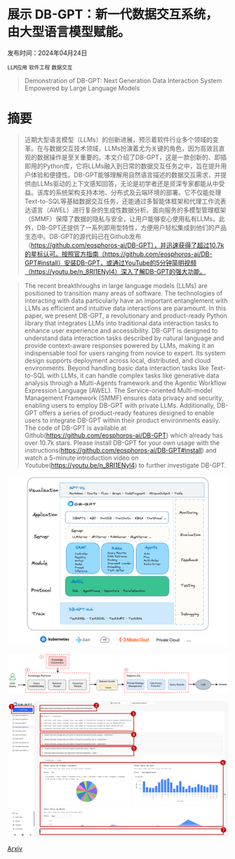 # 展示 DB-GPT：新一代数据交互系统，由大型语言模型赋能。

发布时间：2024年04月24日

`LLM应用` `软件工程` `数据交互`

> Demonstration of DB-GPT: Next Generation Data Interaction System Empowered by Large Language Models

# 摘要

> 近期大型语言模型（LLMs）的创新进展，预示着软件行业多个领域的变革。在与数据交互技术领域，LLMs扮演着尤为关键的角色，因为高效且直观的数据操作是至关重要的。本文介绍了DB-GPT，这是一款创新的、即插即用的Python库，它将LLMs融入到日常的数据交互任务之中，旨在提升用户体验和便捷性。DB-GPT能够理解用自然语言描述的数据交互需求，并提供由LLMs驱动的上下文感知回答，无论是初学者还是资深专家都能从中受益。该库的系统架构支持本地、分布式及云端环境的部署。它不仅能处理Text-to-SQL等基础数据交互任务，还能通过多智能体框架和代理工作流表达语言（AWEL）进行复杂的生成性数据分析。面向服务的多模型管理框架（SMMF）保障了数据的隐私与安全，让用户能够安心使用私有LLMs。此外，DB-GPT还提供了一系列即用型特性，方便用户轻松集成到他们的产品生态中。DB-GPT的源代码已在Github发布（https://github.com/eosphoros-ai/DB-GPT），并迅速获得了超过10.7k的星标认可。按照官方指南（https://github.com/eosphoros-ai/DB-GPT#install）安装DB-GPT，或通过YouTube的5分钟简明视频（https://youtu.be/n_8RI1ENyl4）深入了解DB-GPT的强大功能。

> The recent breakthroughs in large language models (LLMs) are positioned to transition many areas of software. The technologies of interacting with data particularly have an important entanglement with LLMs as efficient and intuitive data interactions are paramount. In this paper, we present DB-GPT, a revolutionary and product-ready Python library that integrates LLMs into traditional data interaction tasks to enhance user experience and accessibility. DB-GPT is designed to understand data interaction tasks described by natural language and provide context-aware responses powered by LLMs, making it an indispensable tool for users ranging from novice to expert. Its system design supports deployment across local, distributed, and cloud environments. Beyond handling basic data interaction tasks like Text-to-SQL with LLMs, it can handle complex tasks like generative data analysis through a Multi-Agents framework and the Agentic Workflow Expression Language (AWEL). The Service-oriented Multi-model Management Framework (SMMF) ensures data privacy and security, enabling users to employ DB-GPT with private LLMs. Additionally, DB-GPT offers a series of product-ready features designed to enable users to integrate DB-GPT within their product environments easily. The code of DB-GPT is available at Github(https://github.com/eosphoros-ai/DB-GPT) which already has over 10.7k stars. Please install DB-GPT for your own usage with the instructions(https://github.com/eosphoros-ai/DB-GPT#install) and watch a 5-minute introduction video on Youtube(https://youtu.be/n_8RI1ENyl4) to further investigate DB-GPT.

![展示 DB-GPT：新一代数据交互系统，由大型语言模型赋能。](../../../paper_images/2404.10209/x1.png)

![展示 DB-GPT：新一代数据交互系统，由大型语言模型赋能。](../../../paper_images/2404.10209/x2.png)

![展示 DB-GPT：新一代数据交互系统，由大型语言模型赋能。](../../../paper_images/2404.10209/x3.png)

[Arxiv](https://arxiv.org/abs/2404.10209)